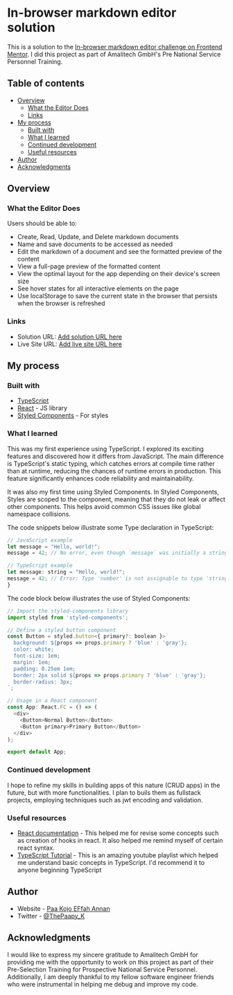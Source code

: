 # In-browser markdown editor solution

This is a solution to the [In-browser markdown editor challenge on Frontend Mentor](https://www.frontendmentor.io/challenges/inbrowser-markdown-editor-r16TrrQX9). I did this project as part of Amalitech GmbH's Pre National Service Personnel Training.

## Table of contents

- [Overview](#overview)
  - [What the Editor Does](#what-the-editor-does)
  - [Links](#links)
- [My process](#my-process)
  - [Built with](#built-with)
  - [What I learned](#what-i-learned)
  - [Continued development](#continued-development)
  - [Useful resources](#useful-resources)
- [Author](#author)
- [Acknowledgments](#acknowledgments)


## Overview

### What the Editor Does

Users should be able to:

- Create, Read, Update, and Delete markdown documents
- Name and save documents to be accessed as needed
- Edit the markdown of a document and see the formatted preview of the content
- View a full-page preview of the formatted content
- View the optimal layout for the app depending on their device's screen size
- See hover states for all interactive elements on the page
- Use localStorage to save the current state in the browser that persists when the browser is refreshed

### Links

- Solution URL: [Add solution URL here](https://your-solution-url.com)
- Live Site URL: [Add live site URL here](https://your-live-site-url.com)

## My process

### Built with

- [TypeScript](https://www.typescriptlang.org/)
- [React](https://reactjs.org/) - JS library
- [Styled Components](https://styled-components.com/) - For styles

### What I learned

This was my first experience using TypeScript. I explored its exciting features and discovered how it differs from JavaScript.
The main difference is TypeScript's static typing, which catches errors at compile time rather than at runtime, reducing the chances of runtime errors in production.
This feature significantly enhances code reliability and maintainability.

It was also my first time using Styled Components. In Styled Components, Styles are scoped to the component, meaning that they do not leak or affect other components.
This helps avoid common CSS issues like global namespace collisions. 

The code snippets below illustrate some Type declaration in TypeScript:

```js
// JavaScript example
let message = "Hello, world!";
message = 42; // No error, even though `message` was initially a string
```

```js
// TypeScript example
let message: string = "Hello, world!";
message = 42; // Error: Type 'number' is not assignable to type 'string'
}
```

The code block below illustrates the use of Styled Components:

```js
// Import the styled-components library
import styled from 'styled-components';

// Define a styled button component
const Button = styled.button<{ primary?: boolean }>`
  background: ${props => props.primary ? 'blue' : 'gray'};
  color: white;
  font-size: 1em;
  margin: 1em;
  padding: 0.25em 1em;
  border: 2px solid ${props => props.primary ? 'blue' : 'gray'};
  border-radius: 3px;
`;

// Usage in a React component
const App: React.FC = () => (
  <div>
    <Button>Normal Button</Button>
    <Button primary>Primary Button</Button>
  </div>
);

export default App;
```

### Continued development

I hope to refine my skills in building apps of this nature (CRUD apps) in the future, but with more functionalities. I plan to buils them as fullstack projects, employing techniques such as jwt encoding and validation.

### Useful resources

- [React documentation](https://react.dev/learn) - This helped me for revise some concepts such as creation of hooks in react. It also helped me remind myself of certain react syntax.
- [TypeScript Tutorial](https://youtube.com/playlist?list=PL4cUxeGkcC9gUgr39Q_yD6v-bSyMwKPUI&si=vm7xqALO1R3BIT5-) - This is an amazing youtube playlist which helped me understand basic concepts in TypeScript. I'd recommend it to anyone beginning TypeScript


## Author

- Website - [Paa Kojo EFfah Annan](https://www.github.com/ThePaapyK)
- Twitter - [@ThePaapy_K](https://www.twitter.com/ThePaapy_K)

## Acknowledgments

I would like to express my sincere gratitude to Amalitech GmbH for providing me with the opportunity to work on this project as part of their Pre-Selection Training for Prospective National Service Personnel. Additionally, I am deeply thankful to my fellow software engineer friends who were instrumental in helping me debug and improve my code.

